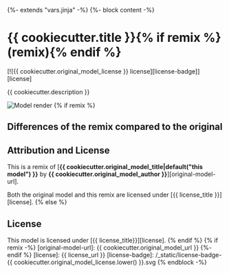{%- extends "vars.jinja" -%}
{%- block content -%}
# {{ cookiecutter.title }}{% if remix %} (remix){% endif %}

[![{{ cookiecutter.original_model_license }} license][license-badge]][license]

{{ cookiecutter.description }}

![Model render](images/readme/demo.png)
{% if remix %}
## Differences of the remix compared to the original



## Attribution and License

This is a remix of
[**{{ cookiecutter.original_model_title|default("this model") }}** by **{{ cookiecutter.original_model_author }}**][original-model-url].

Both the original model and this remix are licensed under
[{{ license_title }}][license].
{% else %}
## License

This model is licensed under [{{ license_title}}][license].
{% endif %}
{% if remix -%}
[original-model-url]: {{ cookiecutter.original_model_url }}
{%- endif %}
[license]: {{ license_url }}
[license-badge]: /_static/license-badge-{{ cookiecutter.original_model_license.lower() }}.svg
{% endblock -%}
